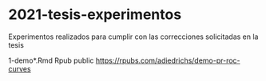 # 2021-tesis-experimentos

Experimentos realizados para cumplir con las correcciones solicitadas en la tesis

1-demo*.Rmd Rpub public https://rpubs.com/adiedrichs/demo-pr-roc-curves



